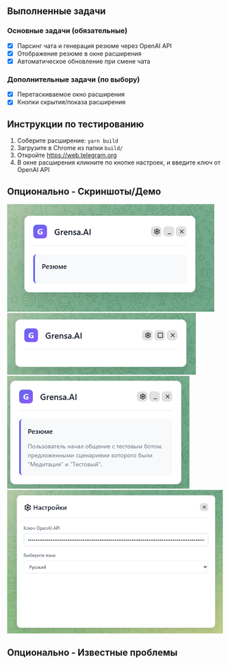 ## Выполненные задачи

### Основные задачи (обязательные)

- [x] Парсинг чата и генерация резюме через OpenAI API
- [x] Отображение резюме в окне расширения
- [x] Автоматическое обновление при смене чата

### Дополнительные задачи (по выбору)

- [x] Перетаскиваемое окно расширения
- [x] Кнопки скрытия/показа расширения

## Инструкции по тестированию

1. Соберите расширение: `yarn build`
2. Загрузите в Chrome из папки `build/`
3. Откройте https://web.telegram.org
4. В окне расширения кликните по кнопке настроек, и введите ключ от OpenAI API

## Опционально - Скриншоты/Демо

![Главное окно расширения](./scrn/image.png)  
![Минимизированое окно](./scrn/image_1.png)  
![Окно сописанием диалога](./scrn/image_3.png)  
![Главное окно расширения](./scrn/image_2.png)

## Опционально - Известные проблемы
